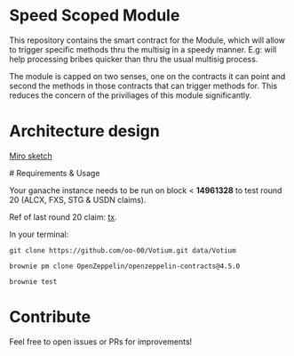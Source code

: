 # Speed Scoped Module

This repository contains the smart contract for the Module, which will allow to trigger specific methods thru the multisig in a speedy manner. E.g: will help processing bribes quicker than thru the usual multisig process.

The module is capped on two senses, one on the contracts it can point and second the methods in those contracts that can trigger methods for. This reduces the concern of the priviliages of this module significantly.

# Architecture design

[Miro sketch](https://miro.com/app/board/uXjVOtXEcWc=/)

# Requirements & Usage

Your ganache instance needs to be run on block < **14961328** to test round 20 (ALCX, FXS, STG & USDN claims).

Ref of last round 20 claim: [tx](https://etherscan.io/tx/0x688a41dead0a91eeaf03769acd9af82ac6cafb6fc6e5d5314f5c91e52f701610).

In your terminal:

```
git clone https://github.com/oo-00/Votium.git data/Votium

brownie pm clone OpenZeppelin/openzeppelin-contracts@4.5.0

brownie test
```

# Contribute

Feel free to open issues or PRs for improvements!